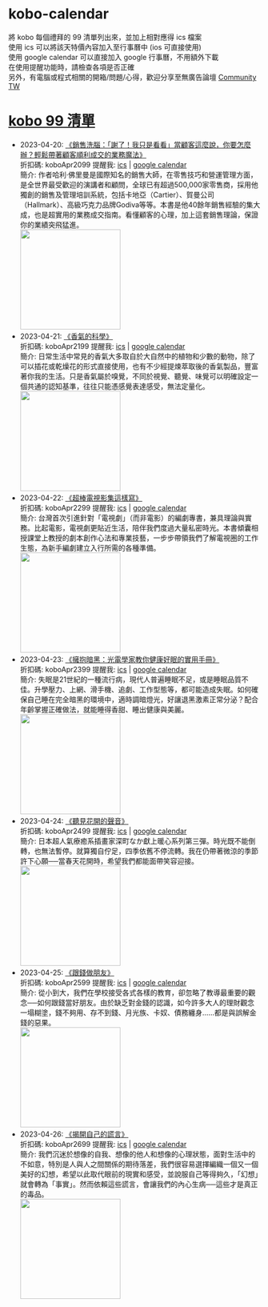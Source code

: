 # kobo-calendar
將 kobo 每個禮拜的 99 清單列出來，並加上相對應得 ics 檔案  
使用 ics 可以將該天特價內容加入至行事曆中 (ios 可直接使用)  
使用 google calendar 可以直接加入 google 行事曆，不用額外下載  
在使用提醒功能時，請檢查各項是否正確  
另外，有電腦或程式相關的開箱/問題/心得，歡迎分享至無廣告論壇 [Community TW](https://community.tw)

# [kobo 99 清單](https://www.kobo.com/zh/blog/weekly-dd99-2023-w17)
- 2023-04-20: [《銷售洗腦：「謝了！我只是看看」當顧客這麼說，你要怎麼辦？輕鬆帶著顧客順利成交的業務魔法》](https://www.kobo.com/tw/zh/ebook/C793SS9v_zWg0nBtZpLOCg?utm_source=twblog&utm_medium=list&utm_campaign=dd99_20230420)  
  折扣碼: koboApr2099 提醒我: [ics](ics/kobo-calendar-2023-04-20.ics) | [google calendar](https://www.google.com/calendar/render?action=TEMPLATE&text=KOBO99+%E3%80%8A%E9%8A%B7%E5%94%AE%E6%B4%97%E8%85%A6%EF%BC%9A%E3%80%8C%E8%AC%9D%E4%BA%86%EF%BC%81%E6%88%91%E5%8F%AA%E6%98%AF%E7%9C%8B%E7%9C%8B%E3%80%8D%E7%95%B6%E9%A1%A7%E5%AE%A2%E9%80%99%E9%BA%BC%E8%AA%AA%EF%BC%8C%E4%BD%A0%E8%A6%81%E6%80%8E%E9%BA%BC%E8%BE%A6%EF%BC%9F%E8%BC%95%E9%AC%86%E5%B8%B6%E8%91%97%E9%A1%A7%E5%AE%A2%E9%A0%86%E5%88%A9%E6%88%90%E4%BA%A4%E7%9A%84%E6%A5%AD%E5%8B%99%E9%AD%94%E6%B3%95%E3%80%8B&details=%E9%80%A3%E7%B5%90%3A+https%3A%2F%2Fwww.kobo.com%2Ftw%2Fzh%2Febook%2FC793SS9v_zWg0nBtZpLOCg%3Futm_source%3Dtwblog%26utm_medium%3Dlist%26utm_campaign%3Ddd99_20230420+%E5%84%AA%E6%83%A0%E7%A2%BC%3A+koboApr2099&dates=20230420T000000%2F20230420T235900&ctz=Asia/Taipei)  
  簡介: 作者哈利‧佛里曼是國際知名的銷售大師，在零售技巧和營運管理方面，是全世界最受歡迎的演講者和顧問，全球已有超過500,000家零售商，採用他獨創的銷售及管理培訓系統，包括卡地亞（Cartier）、賀曼公司（Hallmark）、高級巧克力品牌Godiva等等。本書是他40餘年銷售經驗的集大成，也是超實用的業務成交指南。看懂顧客的心理，加上這套銷售理論，保證你的業績突飛猛進。  
  <img width="200" src="https://news.objects.frb.io/transforms/bookcoversfb/811492/銷售洗腦：「謝了！我只是看看」當顧客這麼說，你要怎麼辦？輕鬆帶著顧客順利成交的業務魔法_9b7caa11f5ab43e798472d7a3a255437.jpg">
- 2023-04-21: [《香氣的科學》](https://www.kobo.com/tw/zh/ebook/fPbJbYrNrzyMNu5cX2Wpqg?utm_source=twblog&utm_medium=list&utm_campaign=dd99_20230421)  
  折扣碼: koboApr2199 提醒我: [ics](ics/kobo-calendar-2023-04-21.ics) | [google calendar](https://www.google.com/calendar/render?action=TEMPLATE&text=KOBO99+%E3%80%8A%E9%A6%99%E6%B0%A3%E7%9A%84%E7%A7%91%E5%AD%B8%E3%80%8B&details=%E9%80%A3%E7%B5%90%3A+https%3A%2F%2Fwww.kobo.com%2Ftw%2Fzh%2Febook%2FfPbJbYrNrzyMNu5cX2Wpqg%3Futm_source%3Dtwblog%26utm_medium%3Dlist%26utm_campaign%3Ddd99_20230421+%E5%84%AA%E6%83%A0%E7%A2%BC%3A+koboApr2199&dates=20230421T000000%2F20230421T235900&ctz=Asia/Taipei)  
  簡介: 日常生活中常見的香氣大多取自於大自然中的植物和少數的動物，除了可以插花或乾燥花的形式直接使用，也有不少經提煉萃取後的香氣製品，豐富著你我的生活。只是香氣屬於嗅覺，不同於視覺、聽覺、味覺可以明確設定一個共通的認知基準，往往只能憑感覺表達感受，無法定量化。  
  <img width="200" src="https://news.objects.frb.io/transforms/bookcoversfb/811675/香氣的科學_9b7caa11f5ab43e798472d7a3a255437.jpg">
- 2023-04-22: [《超棒電視影集這樣寫》](https://www.kobo.com/tw/zh/ebook/1uycPt_61TeY1dIHYppK7g?utm_source=twblog&utm_medium=list&utm_campaign=dd99_20230422)  
  折扣碼: koboApr2299 提醒我: [ics](ics/kobo-calendar-2023-04-22.ics) | [google calendar](https://www.google.com/calendar/render?action=TEMPLATE&text=KOBO99+%E3%80%8A%E8%B6%85%E6%A3%92%E9%9B%BB%E8%A6%96%E5%BD%B1%E9%9B%86%E9%80%99%E6%A8%A3%E5%AF%AB%E3%80%8B&details=%E9%80%A3%E7%B5%90%3A+https%3A%2F%2Fwww.kobo.com%2Ftw%2Fzh%2Febook%2F1uycPt_61TeY1dIHYppK7g%3Futm_source%3Dtwblog%26utm_medium%3Dlist%26utm_campaign%3Ddd99_20230422+%E5%84%AA%E6%83%A0%E7%A2%BC%3A+koboApr2299&dates=20230422T000000%2F20230422T235900&ctz=Asia/Taipei)  
  簡介: 台灣首次引進針對「電視劇」（而非電影）的編劇專書，兼具理論與實務。比起電影，電視劇更貼近生活，陪伴我們度過大量私密時光。本書傾囊相授課堂上教授的劇本創作心法和專業技藝，一步步帶領我們了解電視圈的工作生態，為新手編劇建立入行所需的各種準備。  
  <img width="200" src="https://news.objects.frb.io/transforms/bookcoversfb/811928/超棒電視影集這樣寫_9b7caa11f5ab43e798472d7a3a255437.jpg">
- 2023-04-23: [《擁抱暗黑：光電學家教你健康好眠的實用手冊》](https://www.kobo.com/tw/zh/ebook/DHi9pcsgSTq1hpeqKvSvQw?utm_source=twblog&utm_medium=list&utm_campaign=dd99_20230423)  
  折扣碼: koboApr2399 提醒我: [ics](ics/kobo-calendar-2023-04-23.ics) | [google calendar](https://www.google.com/calendar/render?action=TEMPLATE&text=KOBO99+%E3%80%8A%E6%93%81%E6%8A%B1%E6%9A%97%E9%BB%91%EF%BC%9A%E5%85%89%E9%9B%BB%E5%AD%B8%E5%AE%B6%E6%95%99%E4%BD%A0%E5%81%A5%E5%BA%B7%E5%A5%BD%E7%9C%A0%E7%9A%84%E5%AF%A6%E7%94%A8%E6%89%8B%E5%86%8A%E3%80%8B&details=%E9%80%A3%E7%B5%90%3A+https%3A%2F%2Fwww.kobo.com%2Ftw%2Fzh%2Febook%2FDHi9pcsgSTq1hpeqKvSvQw%3Futm_source%3Dtwblog%26utm_medium%3Dlist%26utm_campaign%3Ddd99_20230423+%E5%84%AA%E6%83%A0%E7%A2%BC%3A+koboApr2399&dates=20230423T000000%2F20230423T235900&ctz=Asia/Taipei)  
  簡介: 失眠是21世紀的一種流行病，現代人普遍睡眠不足，或是睡眠品質不佳。升學壓力、上網、滑手機、追劇、工作型態等，都可能造成失眠。如何確保自己睡在完全暗黑的環境中，適時調暗燈光，好讓退黑激素正常分泌？配合年齡掌握正確做法，就能睡得香甜、睡出健康與美麗。  
  <img width="200" src="https://news.objects.frb.io/transforms/bookcoversfb/812013/擁抱暗黑：光電學家教你健康好眠的實用手冊_9b7caa11f5ab43e798472d7a3a255437.jpg">
- 2023-04-24: [《聽見花開的聲音》](https://www.kobo.com/tw/zh/ebook/WgRlD96-iT-HkTRCjEReEQ?utm_source=twblog&utm_medium=list&utm_campaign=dd99_20230424)  
  折扣碼: koboApr2499 提醒我: [ics](ics/kobo-calendar-2023-04-24.ics) | [google calendar](https://www.google.com/calendar/render?action=TEMPLATE&text=KOBO99+%E3%80%8A%E8%81%BD%E8%A6%8B%E8%8A%B1%E9%96%8B%E7%9A%84%E8%81%B2%E9%9F%B3%E3%80%8B&details=%E9%80%A3%E7%B5%90%3A+https%3A%2F%2Fwww.kobo.com%2Ftw%2Fzh%2Febook%2FWgRlD96-iT-HkTRCjEReEQ%3Futm_source%3Dtwblog%26utm_medium%3Dlist%26utm_campaign%3Ddd99_20230424+%E5%84%AA%E6%83%A0%E7%A2%BC%3A+koboApr2499&dates=20230424T000000%2F20230424T235900&ctz=Asia/Taipei)  
  簡介: 日本超人氣療癒系插畫家深町なか獻上暖心系列第三彈。時光既不能倒轉，也無法暫停。就算獨自佇足，四季依舊不停流轉。我在仍帶著微涼的季節許下心願──當春天花開時，希望我們都能面帶笑容迎接。  
  <img width="200" src="https://news.objects.frb.io/transforms/bookcoversfb/812308/聽見花開的聲音_9b7caa11f5ab43e798472d7a3a255437.jpg">
- 2023-04-25: [《跟錢做朋友》](https://www.kobo.com/tw/zh/ebook/1qx3gdp9hTGns7guWNA8yQ?utm_source=twblog&utm_medium=list&utm_campaign=dd99_20230425)  
  折扣碼: koboApr2599 提醒我: [ics](ics/kobo-calendar-2023-04-25.ics) | [google calendar](https://www.google.com/calendar/render?action=TEMPLATE&text=KOBO99+%E3%80%8A%E8%B7%9F%E9%8C%A2%E5%81%9A%E6%9C%8B%E5%8F%8B%E3%80%8B&details=%E9%80%A3%E7%B5%90%3A+https%3A%2F%2Fwww.kobo.com%2Ftw%2Fzh%2Febook%2F1qx3gdp9hTGns7guWNA8yQ%3Futm_source%3Dtwblog%26utm_medium%3Dlist%26utm_campaign%3Ddd99_20230425+%E5%84%AA%E6%83%A0%E7%A2%BC%3A+koboApr2599&dates=20230425T000000%2F20230425T235900&ctz=Asia/Taipei)  
  簡介: 從小到大，我們在學校接受各式各樣的教育，卻忽略了教導最重要的觀念──如何跟錢當好朋友。由於缺乏對金錢的認識，如今許多大人的理財觀念一塌糊塗，錢不夠用、存不到錢、月光族、卡奴、債務纏身……都是與誤解金錢的惡果。  
  <img width="200" src="https://news.objects.frb.io/transforms/bookcoversfb/812675/跟錢做朋友_9b7caa11f5ab43e798472d7a3a255437.jpg">
- 2023-04-26: [《揭開自己的謊言》](https://www.kobo.com/tw/zh/ebook/m08TDL_BIziTPBuf4R_peA?utm_source=twblog&utm_medium=list&utm_campaign=dd99_20230426)  
  折扣碼: koboApr2699 提醒我: [ics](ics/kobo-calendar-2023-04-26.ics) | [google calendar](https://www.google.com/calendar/render?action=TEMPLATE&text=KOBO99+%E3%80%8A%E6%8F%AD%E9%96%8B%E8%87%AA%E5%B7%B1%E7%9A%84%E8%AC%8A%E8%A8%80%E3%80%8B&details=%E9%80%A3%E7%B5%90%3A+https%3A%2F%2Fwww.kobo.com%2Ftw%2Fzh%2Febook%2Fm08TDL_BIziTPBuf4R_peA%3Futm_source%3Dtwblog%26utm_medium%3Dlist%26utm_campaign%3Ddd99_20230426+%E5%84%AA%E6%83%A0%E7%A2%BC%3A+koboApr2699&dates=20230426T000000%2F20230426T235900&ctz=Asia/Taipei)  
  簡介: 我們沉迷於想像的自我、想像的他人和想像的心理狀態，面對生活中的不如意，特別是人與人之間關係的期待落差，我們很容易選擇編織一個又一個美好的幻想，希望以此取代眼前的現實和感受，並說服自己等得夠久，「幻想」就會轉為「事實」。然而依賴這些謊言，會讓我們的內心生病──這些才是真正的毒品。  
  <img width="200" src="https://news.objects.frb.io/transforms/bookcoversfb/812659/揭開自己的謊言_9b7caa11f5ab43e798472d7a3a255437.jpg">
